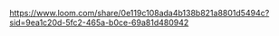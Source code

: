 https://www.loom.com/share/0e119c108ada4b138b821a8801d5494c?sid=9ea1c20d-5fc2-465a-b0ce-69a81d480942
